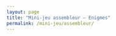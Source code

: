 ```yaml
---
layout: page
title: "Mini-jeu assembleur — Enigmes"
permalink: /mini-jeu/assembleur/
---
```

<!-- <!DOCTYPE html> -->
<html lang="fr">
<head>
    <meta charset="UTF-8">
    <meta name="viewport" content="width=device-width, initial-scale=1.0">
    <title>AKRIB INDUSTRIES UNIFIED OPERATING SYSTEM</title>
    <style>
        * {
            margin: 0;
            padding: 0;
            box-sizing: border-box;
        }

        body {
            font-family: 'VT323', 'Courier New', monospace;
            background: #000;
            color: #33ff33;
            overflow-x: hidden;
            user-select: none;
        }

        .crt {
            animation: flicker 0.15s infinite;
        }

        @keyframes flicker {
            0% { opacity: 0.97; }
            50% { opacity: 1; }
            100% { opacity: 0.97; }
        }

        .scanline {
            position: fixed;
            top: 0;
            left: 0;
            width: 100%;
            height: 100%;
            background: linear-gradient(
                to bottom,
                transparent 50%,
                rgba(0, 0, 0, 0.3) 51%
            );
            background-size: 100% 4px;
            pointer-events: none;
            z-index: 1000;
        }

        .terminal {
            padding: 20px;
            font-size: 18px;
            letter-spacing: 1px;
            line-height: 1.4;
            text-shadow: 0 0 5px #33ff33;
        }

        .header {
            border-bottom: 2px solid #33ff33;
            padding-bottom: 10px;
            margin-bottom: 20px;
            display: flex;
            justify-content: space-between;
            align-items: center;
        }

        .title {
            font-size: 16px;
            margin-bottom: 5px;
        }

        .hack-button {
            padding: 5px 15px;
            border: 2px solid #33ff33;
            background: transparent;
            color: #33ff33;
            font-family: inherit;
            font-size: 16px;
            cursor: pointer;
            transition: all 0.2s;
            text-shadow: 0 0 5px #33ff33;
        }

        .hack-button:hover {
            background: #33ff33;
            color: #000;
            text-shadow: none;
        }

        .game-screen {
            max-width: 900px;
            margin: 0 auto;
        }

        .hidden {
            display: none;
        }

        .prompt-line {
            margin: 10px 0;
        }

        .modal {
            position: fixed;
            top: 0;
            left: 0;
            width: 100%;
            height: 100%;
            background: rgba(0, 0, 0, 0.95);
            display: flex;
            justify-content: center;
            align-items: center;
            z-index: 2000;
        }

        .modal-content {
            background: #000;
            border: 3px solid #33ff33;
            padding: 30px;
            max-width: 500px;
            width: 90%;
            box-shadow: 0 0 30px rgba(51, 255, 51, 0.5);
        }

        .modal-title {
            font-size: 22px;
            margin-bottom: 20px;
            text-align: center;
            color: #ffff33;
        }

        .input-line {
            display: flex;
            align-items: center;
            margin: 20px 0;
        }

        .input-prefix {
            margin-right: 10px;
        }

        input {
            background: transparent;
            border: none;
            color: #33ff33;
            font-family: inherit;
            font-size: 18px;
            outline: none;
            flex: 1;
            caret-color: #33ff33;
            text-shadow: 0 0 5px #33ff33;
            border-bottom: 2px solid #33ff33;
            padding: 5px;
        }

        .modal-buttons {
            display: flex;
            gap: 10px;
            margin-top: 20px;
        }

        .button {
            flex: 1;
            padding: 10px 20px;
            border: 2px solid #33ff33;
            background: transparent;
            color: #33ff33;
            font-family: inherit;
            font-size: 16px;
            cursor: pointer;
            transition: all 0.2s;
            text-align: center;
        }

        .button:hover {
            background: #33ff33;
            color: #000;
        }

        .button.cancel {
            border-color: #ff3333;
            color: #ff3333;
        }

        .button.cancel:hover {
            background: #ff3333;
            color: #000;
        }

        .cursor {
            display: inline-block;
            width: 10px;
            height: 20px;
            background: #33ff33;
            animation: blink 1s infinite;
        }

        @keyframes blink {
            0%, 49% { opacity: 1; }
            50%, 100% { opacity: 0; }
        }

        .game-container {
            display: grid;
            grid-template-columns: 1fr 1fr;
            gap: 40px;
            margin: 20px 0;
        }

        .hex-column {
            font-family: 'Courier New', monospace;
            font-size: 16px;
        }

        .hex-line {
            margin: 2px 0;
            cursor: pointer;
            transition: background 0.1s;
        }

        .hex-line:hover {
            background: rgba(51, 255, 51, 0.2);
        }

        .hex-address {
            color: #33ff33;
            margin-right: 10px;
        }

        .word {
            display: inline-block;
            position: relative;
            transition: all 0.1s;
        }

        .word:hover {
            background: #33ff33;
            color: #000;
        }

        .word.correct {
            color: #000;
            background: #33ff33;
        }

        .sidebar {
            border-left: 2px solid #33ff33;
            padding-left: 20px;
        }

        .attempts {
            margin: 20px 0;
            font-size: 20px;
        }

        .attempt-box {
            display: inline-block;
            width: 15px;
            height: 15px;
            background: #33ff33;
            margin: 0 3px;
        }

        .attempt-box.used {
            background: transparent;
            border: 2px solid #33ff33;
        }

        .message-log {
            margin: 20px 0;
            min-height: 150px;
        }

        .log-entry {
            margin: 5px 0;
            animation: fadeIn 0.3s;
        }

        @keyframes fadeIn {
            from { opacity: 0; }
            to { opacity: 1; }
        }

        .success-message {
            color: #33ff33;
            font-size: 24px;
            text-align: center;
            margin: 30px 0;
            animation: pulse 1s infinite;
        }

        @keyframes pulse {
            0%, 100% { opacity: 1; }
            50% { opacity: 0.6; }
        }

        .error-message {
            color: #ff3333;
            text-shadow: 0 0 5px #ff3333;
        }

        @media (max-width: 768px) {
            .terminal {
                font-size: 14px;
                padding: 10px;
            }

            .header {
                flex-direction: column;
                gap: 10px;
            }

            .game-container {
                grid-template-columns: 1fr;
                gap: 20px;
            }

            .sidebar {
                border-left: none;
                border-top: 2px solid #33ff33;
                padding-left: 0;
                padding-top: 20px;
            }

            .hex-column {
                font-size: 13px;
            }

            .modal-content {
                padding: 20px;
            }
        }
    </style>
</head>
<body class="crt">
    <div class="scanline"></div>
    
    <!-- Modal de hack -->
    <div id="hack-modal" class="modal hidden" style="display: none;">
        <div class="modal-content">
            <div class="modal-title">&gt;&gt;&gt; ACCES ADMINISTRATEUR &lt;&lt;&lt;</div>
            <div class="prompt-line">ENTREZ LE CODE D'ACCES:</div>
            <div class="input-line">
                <span class="input-prefix">&gt;</span>
                <input type="text" id="hack-input" placeholder="levelX">
            </div>
            <div id="hack-message" style="margin: 10px 0; text-align: center;"></div>
            <div class="modal-buttons">
                <button class="button" onclick="submitHackCode()">VALIDER</button>
                <button class="button cancel" onclick="closeHackModal()">ANNULER</button>
            </div>
        </div>
    </div>

    <div class="terminal">
        <div id="game-screen" class="game-screen">
            <div class="header">
                <div>
                    <div class="title">ROBCO INDUSTRIES (TM) TERMLINK PROTOCOL</div>
                    <div class="title" id="level-display">NIVEAU 1/11</div>
                </div>
                <button class="hack-button" onclick="openHackModal()">[ HACK ]</button>
            </div>

            <div id="enigme-display" class="prompt-line" style="margin: 20px 0; font-size: 20px;"></div>

            <div class="game-container">
                <div>
                    <div class="hex-column" id="hex-left"></div>
                </div>
                <div>
                    <div class="hex-column" id="hex-right"></div>
                </div>
            </div>

            <div class="sidebar">
                <div class="attempts" id="attempts-display"></div>
                <div class="message-log" id="message-log"></div>
            </div>

            <div id="success-screen" class="hidden">
                <div class="success-message">
                    &gt;&gt;&gt; ACCES ACCORDE &lt;&lt;&lt;
                </div>
                <div class="prompt-line" style="text-align: center; margin: 20px 0;">
                    NIVEAU COMPLETE !
                </div>
                <div class="button" onclick="nextLevel()" style="display: block; text-align: center; margin: 20px auto; width: 200px;">
                    NIVEAU SUIVANT
                </div>
            </div>

            <div id="final-clue" class="hidden">
                <div class="success-message">
                    &gt;&gt;&gt; SYSTEME ENTIEREMENT PIRATE &lt;&lt;&lt;
                </div>
                <div style="margin: 30px 0; font-size: 18px;">
                    <div class="prompt-line">FICHIER SECRET DEVERROUILLE...</div>
                    <div class="prompt-line"></div>
                    <div class="prompt-line">INDICE FINAL:</div>
                    <div class="prompt-line" style="color: #ffff33;">"LE TRESOR SE TROUVE LA OU LES ETOILES</div>
                    <div class="prompt-line" style="color: #ffff33;">RENCONTRENT LA TERRE"</div>
                    <div class="prompt-line"></div>
                    <div class="prompt-line" style="color: #ffff33;">COORDONNEES: 48.8584° N, 2.2945° E</div>
                </div>
                <div class="button" onclick="restart()">RECOMMENCER</div>
            </div>

            <div class="button" onclick="restart()">REINITIALISER</div>
        </div>
    </div>

    <script>
        const hackPasswords = {
            'alpha7': 1,
            'bravo9': 2,
            'charlie5': 3,
            'delta3': 4,
            'echo8': 5,
            'foxtrot2': 6,
            'golf6': 7,
            'hotel4': 8,
            'india1': 9,
            'juliet0': 10,
            'kilo99': 11
        };

        const enigmes = [
            { 
                question: "NIVEAU 1/11: PREMIER NOMBRE PREMIER", 
                answer: "DEUX",
                decoys: ["UN", "TROIS", "CINQ", "SEPT", "ONZE", "ZERO", "QUATRE", "NEUF", "HIBOU", "PARIS", "LUNE", "ROUGE", "CHAT", "SOLEIL", "OCEAN", "VENT", "FLAMME", "PIERRE"]
            },
            { 
                question: "NIVEAU 2/11: FIBONACCI 1,1,2,3,5,8,?", 
                answer: "TREIZE",
                decoys: ["QUINZE", "DOUZE", "VINGT", "DIX", "SEIZE", "NEUF", "ONZE", "HUIT", "SEPT", "CINQ", "TROIS", "UN", "ZERO", "DEUX", "QUATRE", "SIX", "QUATORZE", "DIXSEPT"]
            },
            { 
                question: "NIVEAU 3/11: BINAIRE 1010 EN DECIMAL", 
                answer: "DIX",
                decoys: ["ONZE", "DOUZE", "HUIT", "NEUF", "SEPT", "TREIZE", "QUINZE", "SEIZE", "CINQ", "VINGT", "SIX", "QUATRE", "TROIS", "QUATORZE", "DEUX", "UN", "ZERO", "DIX-SEPT"]
            },
            { 
                question: "NIVEAU 4/11: HEXADECIMAL 0xFF EN DECIMAL", 
                answer: "DEUXCENTCINQUANTECINQ",
                decoys: ["CENTVINGT", "DEUXCENTS", "TROISCENTS", "CINQUANTE", "QUATRECENTS", "SOIXANTE", "CENT", "MILLE", "CINQCENTS", "QUATRE-VINGT", "TRENTE", "QUARANTE", "VINGT", "DIX", "QUINZE", "DEUX-CENT-CINQUANTE", "TROIS-CENT-DIX", "CENT-CINQUANTE"]
            },
            { 
                question: "NIVEAU 5/11: BITS DANS UN OCTET", 
                answer: "HUIT",
                decoys: ["SEIZE", "TRENTE-DEUX", "SOIXANTE-QUATRE", "QUATRE", "DIX", "DEUX", "UN", "CENT", "DOUZE", "VINGT", "SIX", "TROIS", "CINQ", "NEUF", "SEPT", "ONZE", "QUATORZE", "QUINZE"]
            },
            { 
                question: "NIVEAU 6/11: PORT HTTPS PAR DEFAUT", 
                answer: "QUATRECENTQUARANTETROIS",
                decoys: ["QUATREVINGTS", "HUITCENTS", "VINGT-DEUX", "TRENTE", "CINQUANTE", "SOIXANTE", "QUATRECENTS", "DEUXMILLE", "MILLE", "CENT", "DEUX-CENTS", "TROIS-CENTS", "SIX-CENTS", "SEPT-CENTS", "CINQ-CENTS", "NEUF-CENTS", "CENT-VINGT", "DEUX-CENT-DIX"]
            },
            { 
                question: "NIVEAU 7/11: CODE ASCII DE LA LETTRE A", 
                answer: "SOIXANTECINQ",
                decoys: ["CINQUANTE", "QUATRE-VINGTS", "SOIXANTE-DIX", "QUARANTE-CINQ", "TRENTE-DEUX", "CINQUANTE-SEPT", "SOIXANTE", "SOIXANTE-DOUZE", "QUARANTE-HUIT", "CINQUANTE-DEUX", "TRENTE-HUIT", "VINGT-SIX", "QUATRE-VINGT-DIX", "SOIXANTE-TREIZE", "CENT-DIX", "CENT-VINGT", "QUATRE-VINGT-CINQ", "QUARANTE-DEUX"]
            },
            { 
                question: "NIVEAU 8/11: ROT13 DE URYYB", 
                answer: "HELLO",
                decoys: ["BONJOUR", "SALUT", "BONSOIR", "ADIEU", "MERCI", "WORLD", "PYTHON", "LINUX", "WINDOWS", "APPLE", "GOOGLE", "ORACLE", "CISCO", "ADOBE", "AMAZON", "GITHUB", "DOCKER", "REDIS"]
            },
            { 
                question: "NIVEAU 9/11: DEUX PUISSANCE DIX", 
                answer: "MILLEVINGTQUATRE",
                decoys: ["MILLE", "DEUXMILLE", "CINQCENTS", "HUITCENTS", "TROISMILLE", "CINQMILLE", "DIXMILLE", "NEUFCENTS", "SEPTCENTS", "QUATREMILLE", "SIXMILLE", "HUITCENTSVINGT", "MILLEDEUX", "NEUFCENTQUATRE", "SEPTCENTCINQUANTE", "SIXCENTQUARANTE", "HUITCENTSOIXANTE", "DEUXCENTCINQUANTE"]
            },
            { 
                question: "NIVEAU 10/11: PYTHON LEN([1,2,3])", 
                answer: "TROIS",
                decoys: ["UN", "DEUX", "QUATRE", "CINQ", "SIX", "SEPT", "HUIT", "NEUF", "DIX", "ZERO", "ONZE", "DOUZE", "QUINZE", "VINGT", "CENT", "MILLE", "LISTE", "ARRAY"]
            },
            { 
                question: "NIVEAU 11/11: CENT MODULO SEPT", 
                answer: "DEUX",
                decoys: ["UN", "TROIS", "QUATRE", "CINQ", "SIX", "SEPT", "ZERO", "HUIT", "NEUF", "DIX", "ONZE", "DOUZE", "TREIZE", "QUATORZE", "QUINZE", "SEIZE", "VINGT", "CENT"]
            }
        ];

        let currentLevel = 1;
        let maxUnlockedLevel = 1;
        let attempts = 4;
        let words = [];
        let correctWord = '';

        function loadProgress() {
            const saved = localStorage.getItem('hackGameProgress');
            if (saved) {
                const data = JSON.parse(saved);
                maxUnlockedLevel = data.maxUnlockedLevel || 1;
                currentLevel = data.currentLevel || 1;
            }
        }

        function saveProgress() {
            localStorage.setItem('hackGameProgress', JSON.stringify({
                maxUnlockedLevel: maxUnlockedLevel,
                currentLevel: currentLevel
            }));
        }

        function openHackModal() {
            const modal = document.getElementById('hack-modal');
            modal.classList.remove('hidden');
            modal.style.display = 'flex';
            document.getElementById('hack-input').focus();
            document.getElementById('hack-message').innerHTML = '';
        }

        function closeHackModal() {
            const modal = document.getElementById('hack-modal');
            modal.classList.add('hidden');
            modal.style.display = 'none';
            document.getElementById('hack-input').value = '';
            document.getElementById('hack-message').innerHTML = '';
        }

        function submitHackCode() {
            const input = document.getElementById('hack-input').value.toLowerCase().trim();
            const messageDiv = document.getElementById('hack-message');

            // Si le champ est vide, retourner au niveau actuel
            if (input === '') {
                messageDiv.innerHTML = '<div style="color: #ffff33;">&gt; RETOUR AU NIVEAU ACTUEL</div>';
                setTimeout(() => {
                    closeHackModal();
                    loadLevel();
                }, 800);
                return;
            }

            if (hackPasswords.hasOwnProperty(input)) {
                const targetLevel = hackPasswords[input];
                messageDiv.innerHTML = '<div style="color: #33ff33;">&gt; CODE ACCEPTE</div>';
                
                setTimeout(() => {
                    currentLevel = targetLevel;
                    maxUnlockedLevel = Math.max(maxUnlockedLevel, targetLevel);
                    saveProgress();
                    loadLevel();
                    closeHackModal();
                }, 1000);
            } else {
                messageDiv.innerHTML = '<div class="error-message">&gt; CODE INVALIDE</div>';
            }
        }

        document.getElementById('hack-input').addEventListener('keypress', function(e) {
            if (e.key === 'Enter') {
                submitHackCode();
            }
        });

        function generateHexAddress() {
            return '0x' + Math.floor(Math.random() * 0xFFFF).toString(16).toUpperCase().padStart(4, '0');
        }

        function generateRandomChars(length) {
            const chars = '!@#$%^&*(){}[]<>?/|;:.,';
            let result = '';
            for (let i = 0; i < length; i++) {
                result += chars[Math.floor(Math.random() * chars.length)];
            }
            return result;
        }

        function updateLevelDisplay() {
            document.getElementById('level-display').textContent = `NIVEAU ${currentLevel}/11`;
        }

        function loadLevel() {
            if (currentLevel > 11) {
                showFinalClue();
                return;
            }

            attempts = 4;
            const enigme = enigmes[currentLevel - 1];
            correctWord = enigme.answer;
            
            document.getElementById('enigme-display').textContent = enigme.question;
            document.getElementById('success-screen').classList.add('hidden');
            
            generateWords(enigme.decoys);
            displayHexDump();
            updateAttempts();
            clearMessageLog();
            updateLevelDisplay();
        }

        function generateWords(decoys) {
            words = [...decoys];
            const randomIndex = Math.floor(Math.random() * words.length);
            words[randomIndex] = correctWord;
        }

        function displayHexDump() {
            const leftColumn = document.getElementById('hex-left');
            const rightColumn = document.getElementById('hex-right');
            
            leftColumn.innerHTML = '';
            rightColumn.innerHTML = '';
            
            const wordsPerColumn = Math.ceil(words.length / 2);
            
            for (let i = 0; i < words.length; i++) {
                const column = i < wordsPerColumn ? leftColumn : rightColumn;
                const address = generateHexAddress();
                const preChars = generateRandomChars(Math.floor(Math.random() * 3) + 1);
                const postChars = generateRandomChars(Math.floor(Math.random() * 3) + 1);
                
                const line = document.createElement('div');
                line.className = 'hex-line';
                line.innerHTML = `<span class="hex-address">${address}</span>${preChars}<span class="word" onclick="selectWord('${words[i]}')">${words[i]}</span>${postChars}`;
                
                column.appendChild(line);
            }
        }

        function selectWord(word) {
            if (attempts <= 0) return;

            if (word === correctWord) {
                logMessage('&gt; EXACT MATCH!');
                logMessage('&gt; ACCES ACCORDE');
                document.querySelectorAll('.word').forEach(w => {
                    if (w.textContent === correctWord) {
                        w.classList.add('correct');
                    }
                });
                setTimeout(() => {
                    document.getElementById('success-screen').classList.remove('hidden');
                }, 1000);
            } else {
                attempts--;
                const likeness = calculateLikeness(word, correctWord);
                logMessage(`&gt; ACCES REFUSE`);
                logMessage(`&gt; RESSEMBLANCE=${likeness}/${correctWord.length}`);
                updateAttempts();
                
                if (attempts === 0) {
                    lockout();
                }
            }
        }

        function calculateLikeness(word1, word2) {
            let count = 0;
            const minLength = Math.min(word1.length, word2.length);
            for (let i = 0; i < minLength; i++) {
                if (word1[i] === word2[i]) count++;
            }
            return count;
        }

        function updateAttempts() {
            const attemptsDisplay = document.getElementById('attempts-display');
            let html = 'TENTATIVES RESTANTES: ';
            for (let i = 0; i < 4; i++) {
                html += `<span class="attempt-box ${i >= attempts ? 'used' : ''}"></span>`;
            }
            attemptsDisplay.innerHTML = html;
        }

        function logMessage(message) {
            const log = document.getElementById('message-log');
            const entry = document.createElement('div');
            entry.className = 'log-entry';
            entry.innerHTML = message;
            log.appendChild(entry);
            log.scrollTop = log.scrollHeight;
        }

        function clearMessageLog() {
            document.getElementById('message-log').innerHTML = '';
        }

        function lockout() {
            logMessage('<div class="error-message">&gt;&gt;&gt; TERMINAL VERROUILLE &lt;&lt;&lt;</div>');
            logMessage('<div class="prompt-line">&gt; REINITIALISATION DU NIVEAU...</div>');
            document.querySelectorAll('.word').forEach(w => {
                w.style.pointerEvents = 'none';
            });
            setTimeout(() => {
                loadLevel();
            }, 3000);
        }

        function nextLevel() {
            currentLevel++;
            if (currentLevel > maxUnlockedLevel) {
                maxUnlockedLevel = currentLevel;
                saveProgress();
            }
            loadLevel();
        }

        function showFinalClue() {
            document.getElementById('enigme-display').style.display = 'none';
            document.querySelector('.game-container').style.display = 'none';
            document.querySelector('.sidebar').style.display = 'none';
            document.querySelector('.button[onclick="restart()"]').style.display = 'none';
            document.getElementById('final-clue').classList.remove('hidden');
        }

        function restart() {
            currentLevel = 1;
            saveProgress();
            loadLevel();
            document.getElementById('enigme-display').style.display = 'block';
            document.querySelector('.game-container').style.display = 'grid';
            document.querySelector('.sidebar').style.display = 'block';
            document.querySelector('.button[onclick="restart()"]').style.display = 'inline-block';
            document.getElementById('final-clue').classList.add('hidden');
        }

        loadProgress();
        loadLevel();
    </script>
</body>
</html>

